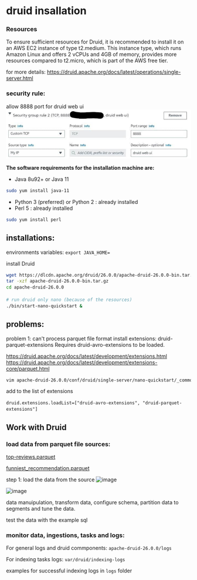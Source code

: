 # druid insallation

### Resources
To ensure sufficient resources for Druid, it is recommended to install it on an AWS EC2 instance of type t2.medium. This instance type, which runs Amazon Linux and offers 2 vCPUs and 4GB of memory, provides more resources compared to t2.micro, which is part of the AWS free tier.


for more details: https://druid.apache.org/docs/latest/operations/single-server.html

### security rule:
allow 8888 port for druid web ui
![image](images/add-security-group-rule-port-8888.jpg)

**The software requirements for the installation machine are:**
* Java 8u92+ or Java 11
```bash
sudo yum install java-11
```
* Python 3 (preferred) or Python 2 : already installed
* Perl 5 : already installed
```bash
sudo yum install perl
```

## installations:

environments variables:
```export JAVA_HOME=```

install Druid
```bash
wget https://dlcdn.apache.org/druid/26.0.0/apache-druid-26.0.0-bin.tar.gz
tar -xzf apache-druid-26.0.0-bin.tar.gz
cd apache-druid-26.0.0

# run druid only nano (because of the resources)
./bin/start-nano-quickstart &
```

## problems:

problem 1: can't process parquet file format
install extensions: druid-parquet-extensions
Requires druid-avro-extensions to be loaded.

https://druid.apache.org/docs/latest/development/extensions.html
https://druid.apache.org/docs/latest/development/extensions-core/parquet.html

```bash
vim apache-druid-26.0.0/conf/druid/single-server/nano-quickstart/_common/common.runtime.properties
```

add to the list of extensions

```druid.extensions.loadList=["druid-avro-extensions", "druid-parquet-extensions"]```

## Work with Druid
### load data from parquet file sources:
[top-reviews.parquet
](https://github.com/ofirshmuel/druid-insallation/raw/main/top-reviews.parquet)

[funniest_recommendation.parquet
](https://github.com/ofirshmuel/druid-insallation/raw/main/funniest_recommendation.parquet)

step 1: load the data from the source
![image](images/druid-load-data-step1.PNG)

![image](images/druid-load-data-step2.PNG)

data manuipulation, transform data, configure schema, partition data to segments and tune the data.

test the data with the example sql

### monitor data, ingestions, tasks and logs:
For general logs and druid commponents: ```apache-druid-26.0.0/logs```

For indexing tasks logs: ```var/druid/indexing-logs```

examples for successful indexing logs in `logs` folder
